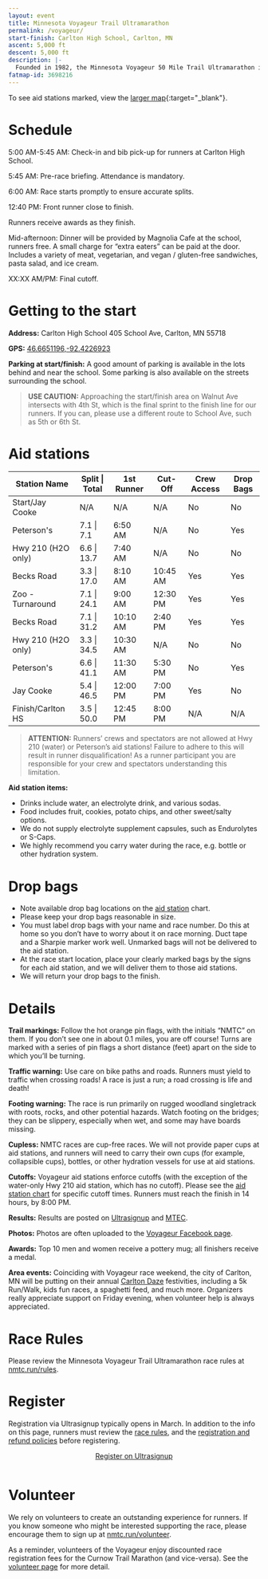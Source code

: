 ```yaml
---
layout: event
title: Minnesota Voyageur Trail Ultramarathon
permalink: /voyageur/
start-finish: Carlton High School, Carlton, MN
ascent: 5,000 ft
descent: 5,000 ft
description: |-
  Founded in 1982, the Minnesota Voyageur 50 Mile Trail Ultramarathon is one of the oldest trail ultras in the nation. The race follows a rugged, varied, out-and-back course that takes runners on a journey from Carlton, MN, through Jay Cooke State Park, and heads northeast over difficult, rough woodland trails to Duluth, MN—and back. Enjoy scenic overlooks of Lake Superior and cross the iconic Swinging Bridge over the St. Louis River. </br></br>Carlton High School hosts the start, finish, and race-day festivities. Weather for the Minnesota Voyageur can be extreme. There have been several years when it was hot and humid—including 2003 when it was brutally hot with 90 percent humidity. In other years it has been cool, in the mid-50’s, and wet. Plan for everything except snow—at least not so far!
fatmap-id: 3698216
---
```


To see aid stations marked, view the [larger map](https://fatmap.com/routeid/3698216){:target="_blank"}. 

# Schedule

5:00 AM-5:45 AM: Check-in and bib pick-up for runners at Carlton High School.

5:45 AM: Pre-race briefing. Attendance is mandatory.

6:00 AM: Race starts promptly to ensure accurate splits.

12:40 PM: Front runner close to finish.

Runners receive awards as they finish.

Mid-afternoon: Dinner will be provided by Magnolia Cafe at the school, runners free. A small charge for “extra eaters” can be paid at the door. Includes a variety of meat, vegetarian, and vegan / gluten-free sandwiches, pasta salad, and ice cream.

XX:XX AM/PM: Final cutoff.

# Getting to the start

**Address:** Carlton High School 405 School Ave, Carlton, MN 55718

**GPS:** [46.6651196,-92.4226923](https://goo.gl/maps/9W3JPx3k8jA2)

**Parking at start/finish:** A good amount of parking is available in the lots behind and near the school. Some parking is also available on the streets surrounding the school.

> **USE CAUTION:** Approaching the start/finish area on Walnut Ave intersects with 4th St, which is the final sprint to the finish line for our runners. If you can, please use a different route to School Ave, such as 5th or 6th St.


# Aid stations

<div class="table-container">
<table class="table table-bordered table-hover table-condensed">
<thead><tr><th title="Field #1">Station Name</th>
<th title="Field #2">Split | Total</th>
<th title="Field #3">1st Runner</th>
<th title="Field #4">Cut-Off</th>
<th title="Field #5">Crew Access</th>
<th title="Field #6">Drop Bags</th>
</tr></thead>
<tbody><tr>
<td>Start/Jay Cooke</td>
<td>N/A</td>
<td>N/A</td>
<td>N/A</td>
<td>No</td>
<td>No</td>
</tr>
<tr>
<td>Peterson&#39;s</td>
<td>7.1 | 7.1</td>
<td>6:50 AM</td>
<td>N/A</td>
<td>No</td>
<td>Yes</td>
</tr>
<tr>
<td>Hwy 210 (H2O only)</td>
<td>6.6 | 13.7</td>
<td>7:40 AM</td>
<td>N/A</td>
<td>No</td>
<td>No</td>
</tr>
<tr>
<td>Becks Road</td>
<td>3.3 | 17.0</td>
<td>8:10 AM</td>
<td>10:45 AM</td>
<td>Yes</td>
<td>Yes</td>
</tr>
<tr>
<td>Zoo - Turnaround</td>
<td>7.1 | 24.1</td>
<td>9:00 AM</td>
<td>12:30 PM</td>
<td>Yes</td>
<td>Yes</td>
</tr>
<tr>
<td>Becks Road</td>
<td>7.1 | 31.2</td>
<td>10:10 AM</td>
<td>2:40 PM</td>
<td>Yes</td>
<td>Yes</td>
</tr>
<tr>
<td>Hwy 210 (H2O only)</td>
<td>3.3 | 34.5</td>
<td>10:30 AM</td>
<td>N/A</td>
<td>No</td>
<td>No</td>
</tr>
<tr>
<td>Peterson&#39;s</td>
<td>6.6 | 41.1</td>
<td>11:30 AM</td>
<td>5:30 PM</td>
<td>No</td>
<td>Yes</td>
</tr>
<tr>
<td>Jay Cooke</td>
<td>5.4 | 46.5</td>
<td>12:00 PM</td>
<td>7:00 PM</td>
<td>Yes</td>
<td>No</td>
</tr>
<tr>
<td>Finish/Carlton HS</td>
<td>3.5 | 50.0</td>
<td>12:45 PM</td>
<td>8:00 PM</td>
<td>N/A</td>
<td>N/A</td>
</tr>
</tbody></table>
</div>

> **ATTENTION:** Runners’ crews and spectators are not allowed at Hwy 210 (water) or Peterson’s aid stations! Failure to adhere to this will result in runner disqualification! As a runner participant you are responsible for your crew and spectators understanding this limitation.  

**Aid station items:**
* Drinks include water, an electrolyte drink, and various sodas.
* Food includes fruit, cookies, potato chips, and other sweet/salty options.
* We do not supply electrolyte supplement capsules, such as Endurolytes or S-Caps.
* We highly recommend you carry water during the race, e.g. bottle or other hydration system.

# Drop bags

* Note available drop bag locations on the [aid station](#aid-stations) chart.
* Please keep your drop bags reasonable in size.
* You must label drop bags with your name and race number. Do this at home so you don’t have to worry about it on race morning. Duct tape and a Sharpie marker work well. Unmarked bags will not be delivered to the aid station.
* At the race start location, place your clearly marked bags by the signs for each aid station, and we will deliver them to those aid stations.
* We will return your drop bags to the finish.

# Details

**Trail markings:** Follow the hot orange pin flags, with the initials “NMTC” on them. If you don’t see one in about 0.1 miles, you are off course! Turns are marked with a series of pin flags a short distance (feet) apart on the side to which you’ll be turning.

**Traffic warning:** Use care on bike paths and roads. Runners must yield to traffic when crossing roads! A race is just a run; a road crossing is life and death!  

**Footing warning:** The race is run primarily on rugged woodland singletrack with roots, rocks, and other potential hazards. Watch footing on the bridges; they can be slippery, especially when wet, and some may have boards missing.

**Cupless:** NMTC races are cup-free races. We will not provide paper cups at aid stations, and runners will need to carry their own cups (for example, collapsible cups), bottles, or other hydration vessels for use at aid stations.

**Cutoffs:** Voyageur aid stations enforce cutoffs (with the exception of the water-only Hwy 210 aid station, which has no cutoff). Please see the [aid station chart](#aid-stations) for specific cutoff times. Runners must reach the finish in 14 hours, by 8:00 PM.

**Results:** Results are posted on [Ultrasignup](https://ultrasignup.com/register.aspx?did=114070) and [MTEC](https://www.mtecresults.com/event/show/4974/).

**Photos:** Photos are often uploaded to the [Voyageur Facebook page](https://www.facebook.com/minnesotavoyageur).

**Awards:** Top 10 men and women receive a pottery mug; all finishers receive a medal.

**Area events:** Coinciding with Voyageur race weekend, the city of Carlton, MN will be putting on their annual [Carlton Daze](https://carltonchamber.com/carlton-daze/) festivities, including a 5k Run/Walk, kids fun races, a spaghetti feed, and much more. Organizers really appreciate support on Friday evening, when volunteer help is always appreciated.

# Race Rules

Please review the Minnesota Voyageur Trail Ultramarathon race rules at [nmtc.run/rules](/rules).

# Register

Registration via Ultrasignup typically opens in March. In addition to the info on this page, runners must review the [race rules](/rules), and the [registration and refund policies](/registration) before registering.

<div class="container" style="display:flex;padding-bottom:1em;">
  <a href="https://ultrasignup.com/register.aspx?did=114070" style="margin: 0 auto;" target="blank">
    <div class="button">Register on Ultrasignup</div>
  </a>
</div>

# Volunteer

We rely on volunteers to create an outstanding experience for runners. If you know someone who might be interested supporting the race, please encourage them to sign up at [nmtc.run/volunteer](/volunteer).

As a reminder, volunteers of the Voyageur enjoy discounted race registration fees for the Curnow Trail Marathon (and vice-versa). See the [volunteer page](/volunteer) for more detail.
